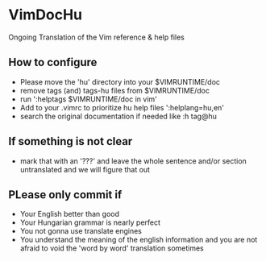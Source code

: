 # VimDocHu
Ongoing Translation of the Vim reference &amp; help files

## How to configure
* Please move the 'hu' directory into your $VIMRUNTIME/doc
* remove tags (and) tags-hu files from $VIMRUNTIME/doc
* run ':helptags $VIMRUNTIME/doc in vim'
* Add to your .vimrc to prioritize hu help files ':helplang=hu,en'
* search the original documentation if needed like :h tag@hu

## If something is not clear
* mark that with an '???' and leave the whole sentence and/or section untranslated and we will figure that out

## PLease only commit if
* Your English better than good
* Your Hungarian grammar is nearly perfect
* You not gonna use translate engines
* You understand the meaning of the english information and you are not afraid to void the 'word by word' translation sometimes

